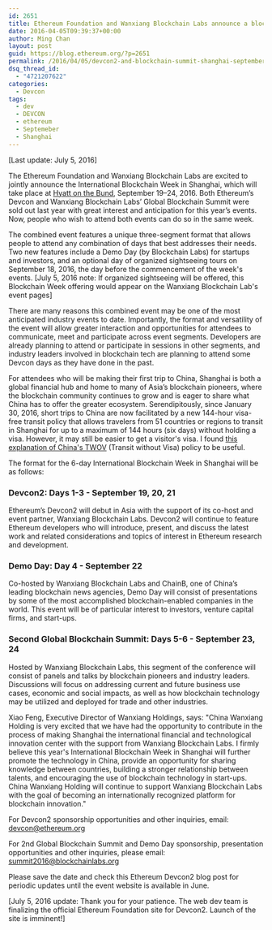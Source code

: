 ```yaml
---
id: 2651
title: Ethereum Foundation and Wanxiang Blockchain Labs announce a blockbuster event combining Devcon2 and the 2nd Global Blockchain Summit in Shanghai, September 19–24, 2016
date: 2016-04-05T09:39:37+00:00
author: Ming Chan
layout: post
guid: https://blog.ethereum.org/?p=2651
permalink: /2016/04/05/devcon2-and-blockchain-summit-shanghai-september2016/
dsq_thread_id:
  - "4721207622"
categories:
  - Devcon
tags:
  - dev
  - DEVCON
  - ethereum
  - Septemeber
  - Shanghai
---
```

[Last update: July 5, 2016]

The Ethereum Foundation and Wanxiang Blockchain Labs are excited to jointly announce the International Blockchain Week in Shanghai, which will take place at <a href="http://www.shanghai.bund.hyatt.com/en/hotel/home.html" target="_blank">Hyatt on the Bund</a>, September 19–24, 2016. Both Ethereum’s Devcon and Wanxiang Blockchain Labs’ Global Blockchain Summit were sold out last year with great interest and anticipation for this year’s events. Now, people who wish to attend both events can do so in the same week.

The combined event features a unique three-segment format that allows people to attend any combination of days that best addresses their needs. Two new features include a Demo Day (by Blockchain Labs) for startups and investors, and an optional day of organized sightseeing tours on September 18, 2016, the day before the commencement of the week's events. [July 5, 2016 note: If organized sightseeing will be offered, this Blockchain Week offering would appear on the Wanxiang Blockchain Lab's event pages]

There are many reasons this combined event may be one of the most anticipated industry events to date. Importantly, the format and versatility of the event will allow greater interaction and opportunities for attendees to communicate, meet and participate across event segments. Developers are already planning to attend or participate in sessions in other segments, and industry leaders involved in blockchain tech are planning to attend some Devcon days as they have done in the past.

For attendees who will be making their first trip to China, Shanghai is both a global financial hub and home to many of Asia’s blockchain pioneers, where the blockchain community continues to grow and is eager to share what China has to offer the greater ecosystem. Serendipitously, since January 30, 2016, short trips to China are now facilitated by a new 144-hour visa-free transit policy that allows travelers from 51 countries or regions to transit in Shanghai for up to a maximum of 144 hours (six days) without holding a visa. However, it may still be easier to get a visitor's visa. I found <a href="https://www.tripadvisor.com/Travel-g294211-c188665/China:Visa.Free.Transits.html" target="_blank">this explanation of China's TWOV</a> (Transit without Visa) policy to be useful.

The format for the 6-day International Blockchain Week in Shanghai will be as follows:
<h3>Devcon2: Days 1-3 - September 19, 20, 21</h3>
Ethereum’s Devcon2 will debut in Asia with the support of its co-host and event partner, Wanxiang Blockchain Labs. Devcon2 will continue to feature Ethereum developers who will introduce, present, and discuss the latest work and related considerations and topics of interest in Ethereum research and development.
<h3>Demo Day: Day 4 - September 22</h3>
Co-hosted by Wanxiang Blockchain Labs and ChainB, one of China’s leading blockchain news agencies, Demo Day will consist of presentations by some of the most accomplished blockchain-enabled companies in the world. This event will be of particular interest to investors, venture capital firms, and start-ups.
<h3>Second Global Blockchain Summit: Days 5-6 - September 23, 24</h3>
Hosted by Wanxiang Blockchain Labs, this segment of the conference will consist of panels and talks by blockchain pioneers and industry leaders. Discussions will focus on addressing current and future business use cases, economic and social impacts, as well as how blockchain technology may be utilized and deployed for trade and other industries.

Xiao Feng, Executive Director of Wanxiang Holdings, says: "China Wanxiang Holding is very excited that we have had the opportunity to contribute in the process of making Shanghai the international financial and technological innovation center with the support from Wanxiang Blockchain Labs. I firmly believe this year's International Blockchain Week in Shanghai will further promote the technology in China, provide an opportunity for sharing knowledge between countries, building a stronger relationship between talents, and encouraging the use of blockchain technology in start-ups. China Wanxiang Holding will continue to support Wanxiang Blockchain Labs with the goal of becoming an internationally recognized platform for blockchain innovation."

For Devcon2 sponsorship opportunities and other inquiries, email: <a href="mailto:devcon@ethereum.org">devcon@ethereum.org</a>

For 2nd Global Blockchain Summit and Demo Day sponsorship, presentation opportunities and other inquiries, please email: <a href="mailto:summit2016@blockchainlabs.org">summit2016@blockchainlabs.org</a>

Please save the date and check this Ethereum Devcon2 blog post for periodic updates until the event website is available in June.

[July 5, 2016 update: Thank you for your patience. The web dev team is finalizing the official Ethereum Foundation site for Devcon2. Launch of the site is imminent!]